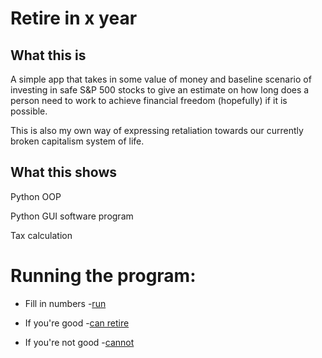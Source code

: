 # Retire in x year

## What this is
A simple app that takes in some value of money and baseline scenario of investing in safe S&P 500 stocks to give an estimate on how long does a person need to work to achieve financial freedom (hopefully) if it is possible.

This is also my own way of expressing retaliation towards our currently broken capitalism system of life.

## What this shows
Python OOP

Python GUI software program

Tax calculation


# Running the program:
- Fill in numbers
-[run](https://github.com/DharmaHS/retire_in_x_year/blob/main/documentation_image/ss_main_window.PNG)

- If you're good
-[can retire](https://github.com/DharmaHS/retire_in_x_year/blob/main/documentation_image/ss_result_window_can.PNG)

- If you're not good
-[cannot](https://github.com/DharmaHS/retire_in_x_year/blob/main/documentation_image/ss_result_window_cannot.PNG)
